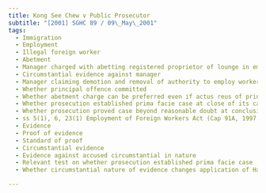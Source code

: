 ```yaml
---
title: Kong See Chew v Public Prosecutor 
subtitle: "[2001] SGHC 89 / 09\_May\_2001"
tags:
  - Immigration
  - Employment
  - Illegal foreign worker
  - Abetment
  - Manager charged with abetting registered proprietor of lounge in employing illegal foreign worker
  - Circumstantial evidence against manager
  - Manager claiming demotion and removal of authority to employ workers
  - Whether principal offence committed
  - Whether abetment charge can be preferred even if actus reus of principal offence not established
  - Whether prosecution established prima facie case at close of its case
  - Whether prosecution proved case beyond reasonable doubt at conclusion of trial
  - ss 5(1), 6, 23(1) Employment of Foreign Workers Act (Cap 91A, 1997 Ed)
  - Evidence
  - Proof of evidence
  - Standard of proof
  - Circumstantial evidence
  - Evidence against accused circumstantial in nature
  - Relevant test on whether prosecution established prima facie case
  - Whether circumstantial nature of evidence changes application of Haw Tua Tau test

---
```


